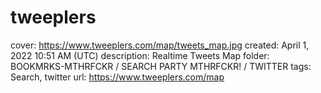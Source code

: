 # tweeplers

cover: https://www.tweeplers.com/map/tweets_map.jpg
created: April 1, 2022 10:51 AM (UTC)
description: Realtime Tweets Map
folder: BOOKMRKS-MTHRFCKR / SEARCH PARTY MTHRFCKR! / TWITTER
tags: Search, twitter
url: https://www.tweeplers.com/map
